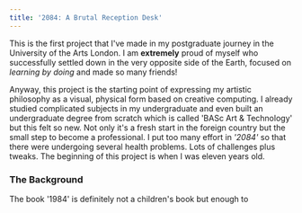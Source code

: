 ```yaml
---
title: '2084: A Brutal Reception Desk'
---
```


This is the first project that I've made in my postgraduate journey in the University of the Arts London. I am <strong>extremely</strong> proud of myself who successfully settled down in the very opposite side of the Earth, focused on *learning by doing* and made so many friends!

Anyway, this project is the starting point of expressing my artistic philosophy as a visual, physical form based on creative computing. I already studied complicated subjects in my undergraduate and even built an undergraduate degree from scratch which is called 'BASc Art & Technology' but this felt so new. Not only it's a fresh start in the foreign country but the small step to become a professional. I put too many effort in *'2084'* so that there were undergoing several health problems. Lots of challenges plus tweaks.
The beginning of this project is when I was eleven years old.

### The Background

The book '1984' is definitely not a children's book but enough to 